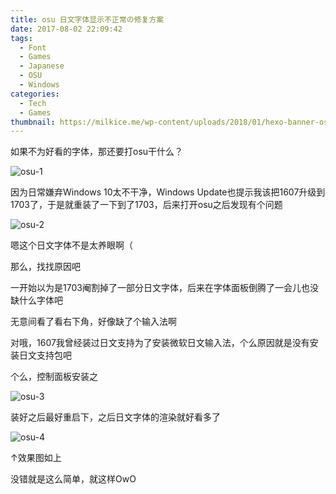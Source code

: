 ```yaml
---
title: osu 日文字体显示不正常の修复方案
date: 2017-08-02 22:09:42
tags:
  - Font
  - Games
  - Japanese
  - OSU
  - Windows
categories:
  - Tech
  - Games
thumbnail: https://milkice.me/wp-content/uploads/2018/01/hexo-banner-osu-optimize-japanese-font-rendering.png
---
```


如果不为好看的字体，那还要打osu干什么？

![osu-1](https://milkice.me/wp-content/uploads/2017/08/osu-jap-optimize-1.png)

因为日常嫌弃Windows 10太不干净，Windows Update也提示我该把1607升级到1703了，于是就重装了一下到了1703，后来打开osu之后发现有个问题

![osu-2](https://milkice.me/wp-content/uploads/2017/08/osu-jap-optimize-2.jpg)

嗯这个日文字体不是太养眼啊（

那么，找找原因吧

一开始以为是1703阉割掉了一部分日文字体，后来在字体面板倒腾了一会儿也没缺什么字体吧

无意间看了看右下角，好像缺了个输入法啊

对哦，1607我曾经装过日文支持为了安装微软日文输入法，个么原因就是没有安装日文支持包吧

个么，控制面板安装之

![osu-3](https://milkice.me/wp-content/uploads/2017/08/osu-jap-optimize-3.jpg)

装好之后最好重启下，之后日文字体的渲染就好看多了

![osu-4](https://milkice.me/wp-content/uploads/2017/08/osu-jap-optimize-4.jpg)

↑效果图如上

没错就是这么简单，就这样OwO
